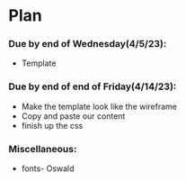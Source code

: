 # Plan
### Due by end of Wednesday(4/5/23):
* Template
### Due by end of end of Friday(4/14/23):
* Make the template look like the wireframe
* Copy and paste our content
* finish up the css

### Miscellaneous:
 * fonts- Oswald